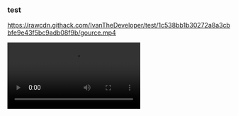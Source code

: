 ### test

<!-- GOURCE-VIDEO-START -->
https://rawcdn.githack.com/IvanTheDeveloper/test/1c538bb1b30272a8a3cbbfe9e43f5bc9adb08f9b/gource.mp4
<!-- GOURCE-VIDEO-END -->

<video src="https://github.com/user-attachments/assets/e1defc9b-250e-4f3c-9860-7ec6cc5ef932"></video>
